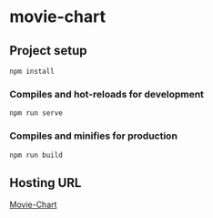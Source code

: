 # movie-chart

## Project setup
```
npm install
```

### Compiles and hot-reloads for development
```
npm run serve
```

### Compiles and minifies for production
```
npm run build
```

## Hosting URL
[Movie-Chart](https://movie-chart-f6990.web.app/)
